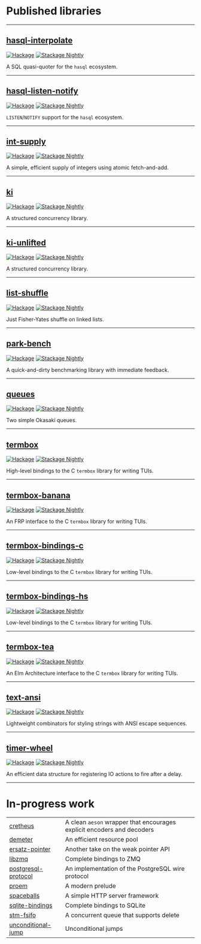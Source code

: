 # Published libraries

---

## [hasql-interpolate](https://github.com/awkward-squad/hasql-interpolate)

[![Hackage](https://img.shields.io/hackage/v/hasql-interpolate.svg?label=hasql-interpolate&logo=haskell)](https://hackage.haskell.org/package/hasql-interpolate) [![Stackage Nightly](https://stackage.org/package/hasql-interpolate/badge/nightly)](https://www.stackage.org/nightly/package/hasql-interpolate)

A SQL quasi-quoter for the `hasql` ecosystem.

---

## [hasql-listen-notify](https://github.com/awkward-squad/hasql-listen-notify)

[![Hackage](https://img.shields.io/hackage/v/hasql-listen-notify.svg?label=hasql-listen-notify&logo=haskell)](https://hackage.haskell.org/package/hasql-listen-notify) [![Stackage Nightly](https://stackage.org/package/hasql-listen-notify/badge/nightly)](https://www.stackage.org/nightly/package/hasql-listen-notify)

`LISTEN`/`NOTIFY` support for the `hasql` ecosystem.

---

## [int-supply](https://github.com/awkward-squad/int-supply)

[![Hackage](https://img.shields.io/hackage/v/int-supply.svg?label=int-supply&logo=haskell)](https://hackage.haskell.org/package/int-supply) [![Stackage Nightly](https://stackage.org/package/int-supply/badge/nightly)](https://www.stackage.org/nightly/package/int-supply)

A simple, efficient supply of integers using atomic fetch-and-add.

---

## [ki](https://github.com/awkward-squad/ki)

[![Hackage](https://img.shields.io/hackage/v/ki.svg?label=ki&logo=haskell)](https://hackage.haskell.org/package/ki) [![Stackage Nightly](https://stackage.org/package/ki/badge/nightly)](https://www.stackage.org/nightly/package/ki)

A structured concurrency library.

---

## [ki-unlifted](https://github.com/awkward-squad/ki)

[![Hackage](https://img.shields.io/hackage/v/ki-unlifted.svg?label=ki-unlifted&logo=haskell)](https://hackage.haskell.org/package/ki-unlifted) [![Stackage Nightly](https://stackage.org/package/ki-unlifted/badge/nightly)](https://www.stackage.org/nightly/package/ki-unlifted)

A structured concurrency library.

---

## [list-shuffle](https://github.com/awkward-squad/list-shuffle)

[![Hackage](https://img.shields.io/hackage/v/list-shuffle.svg?label=list-shuffle&logo=haskell)](https://hackage.haskell.org/package/list-shuffle) [![Stackage Nightly](https://stackage.org/package/list-shuffle/badge/nightly)](https://www.stackage.org/nightly/package/list-shuffle)

Just Fisher-Yates shuffle on linked lists.

---

## [park-bench](https://github.com/awkward-squad/park-bench)

[![Hackage](https://img.shields.io/hackage/v/park-bench.svg?label=park-bench&logo=haskell)](https://hackage.haskell.org/package/park-bench) [![Stackage Nightly](https://stackage.org/package/park-bench/badge/nightly)](https://www.stackage.org/nightly/package/park-bench)

A quick-and-dirty benchmarking library with immediate feedback.

---

## [queues](https://github.com/awkward-squad/queues)

[![Hackage](https://img.shields.io/hackage/v/queues.svg?label=queues&logo=haskell)](https://hackage.haskell.org/package/queues) [![Stackage Nightly](https://stackage.org/package/queues/badge/nightly)](https://www.stackage.org/nightly/package/queues)

Two simple Okasaki queues.

---

## [termbox](https://github.com/awkward-squad/termbox)

[![Hackage](https://img.shields.io/hackage/v/termbox.svg?label=termbox&logo=haskell)](https://hackage.haskell.org/package/termbox) [![Stackage Nightly](https://stackage.org/package/termbox/badge/nightly)](https://www.stackage.org/nightly/package/termbox)

High-level bindings to the C `termbox` library for writing TUIs.

---

## [termbox-banana](https://github.com/awkward-squad/termbox)

[![Hackage](https://img.shields.io/hackage/v/termbox-banana.svg?label=termbox-banana&logo=haskell)](https://hackage.haskell.org/package/termbox-banana) [![Stackage Nightly](https://stackage.org/package/termbox-banana/badge/nightly)](https://www.stackage.org/nightly/package/termbox-banana)

An FRP interface to the C `termbox` library for writing TUIs.

---

## [termbox-bindings-c](https://github.com/awkward-squad/termbox)

[![Hackage](https://img.shields.io/hackage/v/termbox-bindings-c.svg?label=termbox-bindings-c&logo=haskell)](https://hackage.haskell.org/package/termbox-bindings-c) [![Stackage Nightly](https://stackage.org/package/termbox-bindings-c/badge/nightly)](https://www.stackage.org/nightly/package/termbox-bindings-c)

Low-level bindings to the C `termbox` library for writing TUIs.

---

## [termbox-bindings-hs](https://github.com/awkward-squad/termbox)

[![Hackage](https://img.shields.io/hackage/v/termbox-bindings-hs.svg?label=termbox-bindings-hs&logo=haskell)](https://hackage.haskell.org/package/termbox-bindings-hs) [![Stackage Nightly](https://stackage.org/package/termbox-bindings-hs/badge/nightly)](https://www.stackage.org/nightly/package/termbox-bindings-hs)

Low-level bindings to the C `termbox` library for writing TUIs.

---

## [termbox-tea](https://github.com/awkward-squad/termbox)

[![Hackage](https://img.shields.io/hackage/v/termbox-tea.svg?label=termbox-tea&logo=haskell)](https://hackage.haskell.org/package/termbox-tea) [![Stackage Nightly](https://stackage.org/package/termbox-tea/badge/nightly)](https://www.stackage.org/nightly/package/termbox-tea)

An Elm Architecture interface to the C `termbox` library for writing TUIs.

---

## [text-ansi](https://github.com/awkward-squad/text-ansi)

[![Hackage](https://img.shields.io/hackage/v/text-ansi.svg?label=text-ansi&logo=haskell)](https://hackage.haskell.org/package/text-ansi) [![Stackage Nightly](https://stackage.org/package/text-ansi/badge/nightly)](https://www.stackage.org/nightly/package/text-ansi)

Lightweight combinators for styling strings with ANSI escape sequences.

---

## [timer-wheel](https://github.com/awkward-squad/timer-wheel)

[![Hackage](https://img.shields.io/hackage/v/timer-wheel.svg?label=timer-wheel&logo=haskell)](https://hackage.haskell.org/package/timer-wheel) [![Stackage Nightly](https://stackage.org/package/timer-wheel/badge/nightly)](https://www.stackage.org/nightly/package/timer-wheel)

An efficient data structure for registering IO actions to fire after a delay.

---

# In-progress work

| | |
| --- | --- |
| [cretheus](https://github.com/awkward-squad/cretheus) | A clean `aeson` wrapper that encourages explicit encoders and decoders |
| [demeter](https://github.com/awkward-squad/demeter) | An efficient resource pool |
| [ersatz-pointer](https://github.com/awkward-squad/ersatz-pointer) | Another take on the weak pointer API |
| [libzmq](https://github.com/awkward-squad/libzmq) | Complete bindings to ZMQ |
| [postgresql-protocol](https://github.com/awkward-squad/postgresql-protocol) | An implementation of the PostgreSQL wire protocol |
| [proem](https://github.com/awkward-squad/proem) | A modern prelude |
| [spaceballs](https://github.com/awkward-squad/spaceballs) | A simple HTTP server framework |
| [sqlite-bindings](https://github.com/awkward-squad/sqlite-bindings) | Complete bindings to SQLite |
| [stm-fsifo](https://github.com/awkward-squad/stm-fsifo) | A concurrent queue that supports delete |
| [unconditional-jump](https://github.com/awkward-squad/unconditional-jump) | Unconditional jumps |

